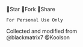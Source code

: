 🚫Star 🚫Fork 🚫Share
  
    For Personal Use Only
Collected and modified from       
                @blackmatrix7
                @Koolson
